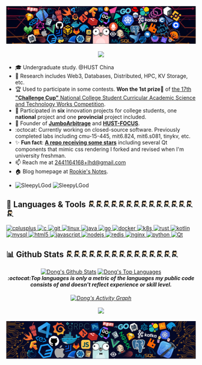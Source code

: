 <div align="center">
<img src="./icons/header_1.png">
</div>

<!-- <a href="https://github.com/SleepyLGod/">
    <h3 align="center">
        <img src="https://i.imgur.com/5XG3bRq.png" width="280"><br>
        Dong's Profile
    </h3>
</a> -->
</br>
<div align="center">
    <img src="https://readme-typing-svg.herokuapp.com/?font=Roboto+Mono&size=32&width=250&color=46BEA3duration=2600&lines=👋Hi+there👋" height="80"/>
</div>

<!--     <img src="https://count.getloli.com/get/@SleepyLGod?theme=gelbooru" alt="logo" height="60" align="right" style="margin: 10px; margin-bottom: 20px;" /> -->

<!-- # Hi there 👋  -->
- 🎓 Undergraduate study. @HUST China
- 🔭 Research includes Web3, Databases, Distributed, HPC, KV Storage, etc.
- 🏆 Used to participate in some contests. **Won the 1st prize🥇** of [the 17th **"Challenge Cup"** National College Student Curricular Academic Science and Technology Works Competition](http://mse.hust.edu.cn/info/1180/11133.htm). 
- 🚀 Participated in **six** innovation projects for college students, one **national** project and one **provincial** project included.
- 👑 Founder of [**JumboArbitrage**](https://github.com/JumboArbitrage) and [**HUST-FOCUS**](https://github.com/HUST-FOCUS).
- :octocat: Currently working on closed-source software. Previously completed labs including cmu-15-445, mit6.824, mit6.s081, tinykv, etc.
- ✨ **Fun fact**: [**A repo receiving some stars**](https://github.com/SleepyLGod/qwidget-demo) including several Qt components that mimic css rendering I forked and revised when I'm university freshman.
- 📫 Reach me at 2441164168+lhd@gmail.com
- 🏠 Blog homepage at [Rookie's Notes](https://rookiedong.gitbook.io/notes).
- <p> <img src="https://komarev.com/ghpvc/?username=SleepyLGod&label=Profile%20views&color=1EC198&style=flat" alt="SleepyLGod" />
    <img src="https://custom-icon-badges.herokuapp.com/github/last-commit/SleepyLGod/SleepyLGod" alt="SleepyLGod"/> </p>

## 🤗 Languages & Tools <img src="./icons/github.gif" alt="github" width="20" height="18"/><img src="./icons/github.gif" alt="github" width="20" height="18"/><img src="./icons/github.gif" alt="github" width="20" height="18"/><img src="./icons/github.gif" alt="github" width="20" height="18"/><img src="./icons/github.gif" alt="github" width="20" height="18"/><img src="./icons/github.gif" alt="github" width="20" height="18"/><img src="./icons/github.gif" alt="github" width="20" height="18"/><img src="./icons/github.gif" alt="github" width="20" height="18"/><img src="./icons/github.gif" alt="github" width="20" height="18"/><img src="./icons/github.gif" alt="github" width="20" height="18"/><img src="./icons/github.gif" alt="github" width="20" height="18"/><img src="./icons/github.gif" alt="github" width="20" height="18"/><img src="./icons/github.gif" alt="github" width="20" height="18"/><img src="./icons/github.gif" alt="github" width="20" height="18"/><img src="./icons/github.gif" alt="github" width="20" height="18"/>

<!-- <p align="left"> <a href="https://www.w3schools.com/cpp/" target="_blank"> <img src="./icons/cpp.png" alt="cplusplus" width="40" height="40"/> </a> <a href="https://www.cprogramming.com/" target="_blank"> <img src="https://raw.githubusercontent.com/devicons/devicon/master/icons/c/c-original.svg" alt="c" width="40" height="40"/> </a> <a href="https://git-scm.com/" target="_blank"> <img src="https://www.vectorlogo.zone/logos/git-scm/git-scm-icon.svg" alt="git" width="40" height="40"/> </a> <a href="https://www.linux.org/" target="_blank"> <img src="https://raw.githubusercontent.com/devicons/devicon/master/icons/linux/linux-original.svg" alt="linux" width="40" height="40"/> </a> <a href="https://www.java.com" target="_blank"> <img src="https://raw.githubusercontent.com/devicons/devicon/master/icons/java/java-original.svg" alt="java" width="40" height="40"/> </a> <a href="https://golang.org" target="_blank"> <img src="./icons/golang.gif" alt="go" width="40" height="50"/> </a> <a href="https://docs.docker.com/" target="_blank"> <img src="./icons/docker.gif" alt="docker" width="40" height="40"/> </a> <a href="https://kubernetes.io/docs/home/" target="_blank"> <img src="./icons/k8s.gif" alt="k8s" width="40" height="40"/> </a> <a href="https://doc.rust-lang.org/book/" target="_blank"> <img src="./icons/rust.png" alt="rust" width="45" height="45"/> </a> <a href="https://kotlinlang.org" target="_blank"> <img src="https://www.vectorlogo.zone/logos/kotlinlang/kotlinlang-icon.svg" alt="kotlin" width="32" height="32"/> </a> <a href="https://www.mysql.com/" target="_blank"> <img src="https://raw.githubusercontent.com/devicons/devicon/master/icons/mysql/mysql-original-wordmark.svg" alt="mysql" width="60" height="50"/> <a href="https://www.w3.org/html/" target="_blank"> <img src="https://raw.githubusercontent.com/devicons/devicon/master/icons/html5/html5-original-wordmark.svg" alt="html5" width="40" height="40"/> </a> <a href="https://developer.mozilla.org/en-US/docs/Web/JavaScript" target="_blank"> <img src="./icons/js.png" alt="javascript" width="35"  height="35"/> </a> <a href="http://nodejs.cn/" target="_blank"> <img src="https://www.vectorlogo.zone/logos/nodejs/nodejs-icon.svg" alt="nodejs" width="40"  height="40"/> </a> <a href="https://rocksdb.org/" target="_blank"> <img src="https://www.vectorlogo.zone/logos/rocksdb/rocksdb-icon.svg" alt="rocksdb" width="40"  height="40"/> </a> <a href="https://tikv.org/" target="_blank"> <img src="https://www.vectorlogo.zone/logos/tikv/tikv-icon.svg" alt="tikv" width="40"  height="40"/> </a> <a href="https://redis.io/" target="_blank"> <img src="https://www.vectorlogo.zone/logos/redis/redis-icon.svg" alt="redis" width="40"  height="40"/> </a> <a href="https://nginx.org/en/docs/" target="_blank"> <img src="https://www.vectorlogo.zone/logos/nginx/nginx-ar21.svg" alt="nginx" width="80"  height="40"/> </a> <a href="https://www.python.org" target="_blank"> <img src="https://raw.githubusercontent.com/devicons/devicon/master/icons/python/python-original.svg" alt="python" width="40" height="40"/> </a> <a href="https://pytorch.org/" target="_blank"> <img src="https://www.vectorlogo.zone/logos/pytorch/pytorch-icon.svg" alt="pytorch" width="40" height="40"/> </a> <a href="https://doc.qt.io/" target="_blank"> <img src="./icons/qt.gif" alt="Qt" width="40" height="40"/> </a>
</p> -->

<p align="left"> <a href="https://www.w3schools.com/cpp/" target="_blank"> <img src="https://readme-components.vercel.app/api?component=logo&logo=cplusplus&text=false&animation=spin&fill=black&textfill=00D5A9&" alt="cplusplus" /> </a> <a href="https://www.cprogramming.com/" target="_blank"> <img src="https://readme-components.vercel.app/api?component=logo&logo=c&text=false&animation=spin&fill=black&textfill=00D5A9&" alt="c" /> </a> <a href="https://git-scm.com/" target="_blank"> <img src="https://readme-components.vercel.app/api?component=logo&logo=git&text=false&animation=spin&fill=black&textfill=00D5A9&" alt="git" /> </a> <a href="https://www.linux.org/" target="_blank"> <img src="https://readme-components.vercel.app/api?component=logo&logo=linux&text=false&animation=spin&fill=black&textfill=00D5A9&" alt="linux" /> </a> <a href="https://www.java.com" target="_blank"> <img src="https://readme-components.vercel.app/api?component=logo&logo=java&text=false&animation=spin&fill=black&textfill=00D5A9&" alt="java" /> </a> <a href="https://golang.org" target="_blank"> <img src="https://readme-components.vercel.app/api?component=logo&logo=go&text=false&animation=spin&fill=black&textfill=00D5A9&" alt="go" /> </a> <a href="https://docs.docker.com/" target="_blank"> <img src="https://readme-components.vercel.app/api?component=logo&logo=docker&text=false&animation=spin&fill=black&textfill=00D5A9&" alt="docker" /> </a> <a href="https://kubernetes.io/docs/home/" target="_blank"> <img src="https://readme-components.vercel.app/api?component=logo&logo=kubernetes&text=false&animation=spin&fill=black&textfill=00D5A9&" alt="k8s" /> </a> <a href="https://doc.rust-lang.org/book/" target="_blank"> <img src="https://readme-components.vercel.app/api?component=logo&logo=rust&text=false&animation=spin&fill=black&textfill=00D5A9&" alt="rust" /> </a> <a href="https://kotlinlang.org" target="_blank"> <img src="https://readme-components.vercel.app/api?component=logo&logo=kotlin&text=false&animation=spin&fill=black&textfill=00D5A9&" alt="kotlin" /> </a> <a href="https://www.mysql.com/" target="_blank"> <img src="https://readme-components.vercel.app/api?component=logo&logo=mysql&text=false&animation=spin&fill=black&textfill=00D5A9&" alt="mysql" /> <a href="https://www.w3.org/html/" target="_blank"> <img src="https://readme-components.vercel.app/api?component=logo&logo=html5&text=false&animation=spin&fill=black&textfill=00D5A9&" alt="html5" /> </a> <a href="https://developer.mozilla.org/en-US/docs/Web/JavaScript" target="_blank"> <img src="https://readme-components.vercel.app/api?component=logo&logo=javascript&text=false&animation=spin&fill=black&textfill=00D5A9&" alt="javascript" /> </a> <a href="http://nodejs.cn/" target="_blank"> <img src="https://readme-components.vercel.app/api?component=logo&logo=node.js&text=false&animation=spin&fill=black&textfill=00D5A9&" alt="nodejs"/> </a> <a href="https://tikv.org/" target="_blank"> </a> <a href="https://redis.io/" target="_blank"> <img src="https://readme-components.vercel.app/api?component=logo&logo=redis&text=false&animation=spin&fill=black&textfill=00D5A9&" alt="redis" /> </a> <a href="https://nginx.org/en/docs/" target="_blank"> <img src="https://readme-components.vercel.app/api?component=logo&logo=nginx&text=false&animation=spin&fill=black&textfill=00D5A9&" alt="nginx" /> </a> <a href="https://www.python.org" target="_blank"> <img src="https://readme-components.vercel.app/api?component=logo&logo=python&text=false&animation=spin&fill=black&textfill=00D5A9&" alt="python" /> </a> <a href="https://doc.qt.io/" target="_blank"> <img src="https://readme-components.vercel.app/api?component=logo&logo=qt&text=false&animation=spin&fill=black&textfill=00D5A9&" alt="Qt" /> </a>
</p>
  
## 📊 Github Stats <img src="./icons/github.gif" alt="github" width="20" height="18"/><img src="./icons/github.gif" alt="github" width="20" height="18"/><img src="./icons/github.gif" alt="github" width="20" height="18"/><img src="./icons/github.gif" alt="github" width="20" height="18"/><img src="./icons/github.gif" alt="github" width="20" height="18"/><img src="./icons/github.gif" alt="github" width="20" height="18"/><img src="./icons/github.gif" alt="github" width="20" height="18"/><img src="./icons/github.gif" alt="github" width="20" height="18"/><img src="./icons/github.gif" alt="github" width="20" height="18"/><img src="./icons/github.gif" alt="github" width="20" height="18"/><img src="./icons/github.gif" alt="github" width="20" height="18"/><img src="./icons/github.gif" alt="github" width="20" height="18"/><img src="./icons/github.gif" alt="github" width="20" height="18"/><img src="./icons/github.gif" alt="github" width="20" height="18"/><img src="./icons/github.gif" alt="github" width="20" height="18"/>

<diV>
  <div align="center">
    <a href="#"><img alt="Dong's Github Stats" src="https://github-readme-stats.vercel.app/api?username=SleepyLGod&show_icons=true&count_private=true&theme=react&icon_color=00D5A9&bg_color=15,123175,5B2749,777777&hide_border=true" height="180"/></a>
    <a href="#"><img alt="Dong's Top Languages" src="https://github-readme-stats.vercel.app/api/top-langs/?username=SleepyLGod&hide=html,tex&langs_count=10&layout=compact&theme=react&icon_color=00D5A9&bg_color=15,123175,5B2749,777777&hide_border=true" height="180"/></a>
    <div style="font-family:;font-style:italic;"><i><b>:octocat:Top languages is only a metric of the languages my public code consists of and doesn't reflect experience or skill level.</b><i/></div>
    <br> 
    </div>
  <div align="center">
    <a href="#"><img alt="Dong's Activity Graph" src="https://activity-graph.herokuapp.com/graph?username=SleepyLGod&custom_title=HaodongLu's%20Contribution%20Graph&bg_color=464555&color=00D5A9&line=FF659D&point=F6EBFF&hide_border=true" align="center" /></a>
  <div>
  <br/>
  <div align="center">
    <img src="https://github-profile-trophy.vercel.app/?username=SleepyLGod&column=7&theme=onedark&no-frame=true&row=1&&margin-w=20&no-bg=true" height="130"/>
  </div>
</div>
<br/>
<diV>
  
<div align="center">
<img src="./icons/header_.png">
</div>
